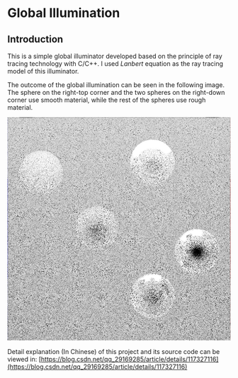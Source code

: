 # Global Illumination

## Introduction

This is a simple global illuminator developed based on the principle of ray tracing technology with C/C++. I used *Lanbert* equation as the ray tracing model of this illuminator.

The outcome of the global illumination can be seen in the following image. The sphere on the right-top corner and the two spheres on the right-down corner use smooth material, while the rest of the spheres use rough material.

![Outcome](./Outcome.jpg)

Detail explanation (In Chinese) of this project and its source code can be viewed in: [https://blog.csdn.net/qq_29169285/article/details/117327116](https://blog.csdn.net/qq_29169285/article/details/117327116)

